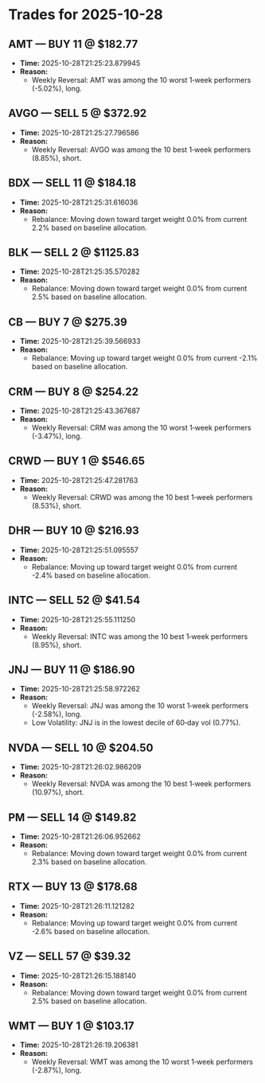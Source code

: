 # Trades for 2025-10-28

## AMT — BUY 11 @ $182.77
- **Time:** 2025-10-28T21:25:23.879945
- **Reason:**
  - Weekly Reversal: AMT was among the 10 worst 1‑week performers (-5.02%), long.

## AVGO — SELL 5 @ $372.92
- **Time:** 2025-10-28T21:25:27.796586
- **Reason:**
  - Weekly Reversal: AVGO was among the 10 best 1‑week performers (8.85%), short.

## BDX — SELL 11 @ $184.18
- **Time:** 2025-10-28T21:25:31.616036
- **Reason:**
  - Rebalance: Moving down toward target weight 0.0% from current 2.2% based on baseline allocation.

## BLK — SELL 2 @ $1125.83
- **Time:** 2025-10-28T21:25:35.570282
- **Reason:**
  - Rebalance: Moving down toward target weight 0.0% from current 2.5% based on baseline allocation.

## CB — BUY 7 @ $275.39
- **Time:** 2025-10-28T21:25:39.566933
- **Reason:**
  - Rebalance: Moving up toward target weight 0.0% from current -2.1% based on baseline allocation.

## CRM — BUY 8 @ $254.22
- **Time:** 2025-10-28T21:25:43.367687
- **Reason:**
  - Weekly Reversal: CRM was among the 10 worst 1‑week performers (-3.47%), long.

## CRWD — BUY 1 @ $546.65
- **Time:** 2025-10-28T21:25:47.281763
- **Reason:**
  - Weekly Reversal: CRWD was among the 10 best 1‑week performers (8.53%), short.

## DHR — BUY 10 @ $216.93
- **Time:** 2025-10-28T21:25:51.095557
- **Reason:**
  - Rebalance: Moving up toward target weight 0.0% from current -2.4% based on baseline allocation.

## INTC — SELL 52 @ $41.54
- **Time:** 2025-10-28T21:25:55.111250
- **Reason:**
  - Weekly Reversal: INTC was among the 10 best 1‑week performers (8.95%), short.

## JNJ — BUY 11 @ $186.90
- **Time:** 2025-10-28T21:25:58.972262
- **Reason:**
  - Weekly Reversal: JNJ was among the 10 worst 1‑week performers (-2.58%), long.
  - Low Volatility: JNJ is in the lowest decile of 60‑day vol (0.77%).

## NVDA — SELL 10 @ $204.50
- **Time:** 2025-10-28T21:26:02.986209
- **Reason:**
  - Weekly Reversal: NVDA was among the 10 best 1‑week performers (10.97%), short.

## PM — SELL 14 @ $149.82
- **Time:** 2025-10-28T21:26:06.952662
- **Reason:**
  - Rebalance: Moving down toward target weight 0.0% from current 2.3% based on baseline allocation.

## RTX — BUY 13 @ $178.68
- **Time:** 2025-10-28T21:26:11.121282
- **Reason:**
  - Rebalance: Moving up toward target weight 0.0% from current -2.6% based on baseline allocation.

## VZ — SELL 57 @ $39.32
- **Time:** 2025-10-28T21:26:15.188140
- **Reason:**
  - Rebalance: Moving down toward target weight 0.0% from current 2.5% based on baseline allocation.

## WMT — BUY 1 @ $103.17
- **Time:** 2025-10-28T21:26:19.206381
- **Reason:**
  - Weekly Reversal: WMT was among the 10 worst 1‑week performers (-2.87%), long.

